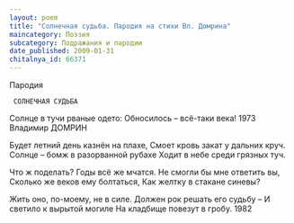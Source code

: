 ```yaml
---
layout: poem
title: "Солнечная судьба. Пародия на стихи Вл. Домрина"
maincategory: Поэзия
subcategory: Подражания и пародии
date_published: 2009-01-31
chitalnya_id: 66371
---
```





Пародия

     СОЛНЕЧНАЯ СУДЬБА

Солнце в тучи рваные одето:
Обносилось – всё-таки века!
1973
                   Владимир ДОМРИН

Будет летний день казнён на плахе,
Смоет кровь закат у дальних круч.
Солнце – бомж в разорванной рубахе 
Ходит в небе среди грязных туч.

Что ж поделать? Годы всё же мчатся.
Не смогли бы мне ответить вы,
Сколько же веков ему болтаться,
Как желтку в стакане синевы?

Жить оно, по-моему, не в силе.
Должен рок решать его судьбу –
И светило к вырытой могиле
На кладбище повезут в гробу.
1982

 





